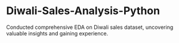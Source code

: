 # Diwali-Sales-Analysis-Python
Conducted comprehensive EDA on Diwali sales dataset, uncovering valuable  insights and gaining experience.
